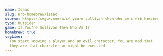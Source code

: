 ```yaml
---
name: Isaac
slug: nrb-homebrew/isaac
source: https://imgur.com/a/if-youre-sullivan-then-who-am-i-nrb-homebrew-script-Cc4elqZ
type: Outsider
game: If You're Sullivan Then Who Am I?
homebrew: true
tagLine:
  You start knowing a player and an evil character. You are mad that
  they are that character or might be executed.
---
```

